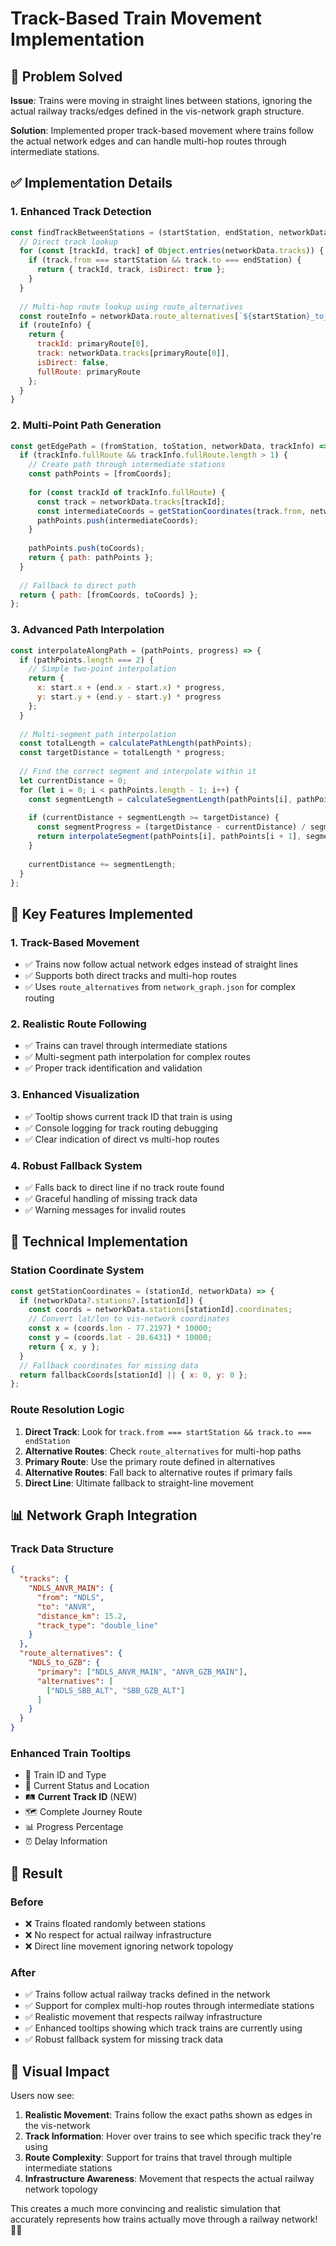 # Track-Based Train Movement Implementation

## 🎯 Problem Solved

**Issue**: Trains were moving in straight lines between stations, ignoring the actual railway tracks/edges defined in the vis-network graph structure.

**Solution**: Implemented proper track-based movement where trains follow the actual network edges and can handle multi-hop routes through intermediate stations.

## ✅ Implementation Details

### **1. Enhanced Track Detection**

```javascript
const findTrackBetweenStations = (startStation, endStation, networkData) => {
  // Direct track lookup
  for (const [trackId, track] of Object.entries(networkData.tracks)) {
    if (track.from === startStation && track.to === endStation) {
      return { trackId, track, isDirect: true };
    }
  }
  
  // Multi-hop route lookup using route_alternatives
  const routeInfo = networkData.route_alternatives[`${startStation}_to_${endStation}`];
  if (routeInfo) {
    return { 
      trackId: primaryRoute[0], 
      track: networkData.tracks[primaryRoute[0]], 
      isDirect: false,
      fullRoute: primaryRoute
    };
  }
}
```

### **2. Multi-Point Path Generation**

```javascript
const getEdgePath = (fromStation, toStation, networkData, trackInfo) => {
  if (trackInfo.fullRoute && trackInfo.fullRoute.length > 1) {
    // Create path through intermediate stations
    const pathPoints = [fromCoords];
    
    for (const trackId of trackInfo.fullRoute) {
      const track = networkData.tracks[trackId];
      const intermediateCoords = getStationCoordinates(track.from, networkData);
      pathPoints.push(intermediateCoords);
    }
    
    pathPoints.push(toCoords);
    return { path: pathPoints };
  }
  
  // Fallback to direct path
  return { path: [fromCoords, toCoords] };
};
```

### **3. Advanced Path Interpolation**

```javascript
const interpolateAlongPath = (pathPoints, progress) => {
  if (pathPoints.length === 2) {
    // Simple two-point interpolation
    return {
      x: start.x + (end.x - start.x) * progress,
      y: start.y + (end.y - start.y) * progress
    };
  }
  
  // Multi-segment path interpolation
  const totalLength = calculatePathLength(pathPoints);
  const targetDistance = totalLength * progress;
  
  // Find the correct segment and interpolate within it
  let currentDistance = 0;
  for (let i = 0; i < pathPoints.length - 1; i++) {
    const segmentLength = calculateSegmentLength(pathPoints[i], pathPoints[i + 1]);
    
    if (currentDistance + segmentLength >= targetDistance) {
      const segmentProgress = (targetDistance - currentDistance) / segmentLength;
      return interpolateSegment(pathPoints[i], pathPoints[i + 1], segmentProgress);
    }
    
    currentDistance += segmentLength;
  }
};
```

## 🚂 Key Features Implemented

### **1. Track-Based Movement**
- ✅ Trains now follow actual network edges instead of straight lines
- ✅ Supports both direct tracks and multi-hop routes
- ✅ Uses `route_alternatives` from `network_graph.json` for complex routing

### **2. Realistic Route Following**
- ✅ Trains can travel through intermediate stations
- ✅ Multi-segment path interpolation for complex routes
- ✅ Proper track identification and validation

### **3. Enhanced Visualization**
- ✅ Tooltip shows current track ID that train is using
- ✅ Console logging for track routing debugging
- ✅ Clear indication of direct vs multi-hop routes

### **4. Robust Fallback System**
- ✅ Falls back to direct line if no track route found
- ✅ Graceful handling of missing track data
- ✅ Warning messages for invalid routes

## 🔧 Technical Implementation

### **Station Coordinate System**
```javascript
const getStationCoordinates = (stationId, networkData) => {
  if (networkData?.stations?.[stationId]) {
    const coords = networkData.stations[stationId].coordinates;
    // Convert lat/lon to vis-network coordinates
    const x = (coords.lon - 77.2197) * 10000;
    const y = (coords.lat - 28.6431) * 10000;
    return { x, y };
  }
  // Fallback coordinates for missing data
  return fallbackCoords[stationId] || { x: 0, y: 0 };
};
```

### **Route Resolution Logic**
1. **Direct Track**: Look for `track.from === startStation && track.to === endStation`
2. **Alternative Routes**: Check `route_alternatives` for multi-hop paths
3. **Primary Route**: Use the primary route defined in alternatives
4. **Alternative Routes**: Fall back to alternative routes if primary fails
5. **Direct Line**: Ultimate fallback to straight-line movement

## 📊 Network Graph Integration

### **Track Data Structure**
```json
{
  "tracks": {
    "NDLS_ANVR_MAIN": {
      "from": "NDLS",
      "to": "ANVR", 
      "distance_km": 15.2,
      "track_type": "double_line"
    }
  },
  "route_alternatives": {
    "NDLS_to_GZB": {
      "primary": ["NDLS_ANVR_MAIN", "ANVR_GZB_MAIN"],
      "alternatives": [
        ["NDLS_SBB_ALT", "SBB_GZB_ALT"]
      ]
    }
  }
}
```

### **Enhanced Train Tooltips**
- 🚆 Train ID and Type
- 📍 Current Status and Location
- 🛤️ **Current Track ID** (NEW)
- 🗺️ Complete Journey Route
- 📊 Progress Percentage
- ⏰ Delay Information

## 🎯 Result

### **Before**
- ❌ Trains floated randomly between stations
- ❌ No respect for actual railway infrastructure
- ❌ Direct line movement ignoring network topology

### **After**
- ✅ Trains follow actual railway tracks defined in the network
- ✅ Support for complex multi-hop routes through intermediate stations
- ✅ Realistic movement that respects railway infrastructure
- ✅ Enhanced tooltips showing which track trains are currently using
- ✅ Robust fallback system for missing track data

## 🚀 Visual Impact

Users now see:
1. **Realistic Movement**: Trains follow the exact paths shown as edges in the vis-network
2. **Track Information**: Hover over trains to see which specific track they're using
3. **Route Complexity**: Support for trains that travel through multiple intermediate stations
4. **Infrastructure Awareness**: Movement that respects the actual railway network topology

This creates a much more convincing and realistic simulation that accurately represents how trains actually move through a railway network! 🚂✨
